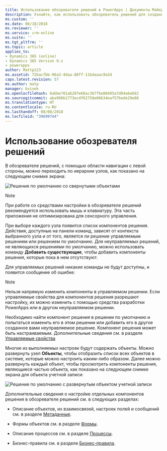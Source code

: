 ```yaml
---
title: Использование обозревателя решений в PowerApps | Документы Майкрософт
description: Узнайте, как использовать обозреватель решений для создания и настройки приложений
ms.custom: ''
ms.date: 06/18/2018
ms.reviewer: ''
ms.service: crm-online
ms.suite: ''
ms.tgt_pltfrm: ''
ms.topic: article
applies_to:
- Dynamics 365 (online)
- Dynamics 365 Version 9.x
- powerapps
author: Mattp123
ms.assetid: 72bacfbb-96a3-4daa-88ff-11bdaaac9a3d
caps.latest.revision: 57
ms.author: matp
manager: kvivek
ms.openlocfilehash: 6abbe701a6207e68ac367fbe80495a7d04a6e682
ms.sourcegitcommit: aba996b1773ecdf62758e06b34eaf57bede29e08
ms.translationtype: HT
ms.contentlocale: ru-RU
ms.lasthandoff: 08/08/2018
ms.locfileid: "39699744"
---
```

# <a name="use-the-solution-explorer"></a>Использование обозревателя решений

 В обозревателе решений, с помощью области навигации с левой стороны, можно переходить по иерархии узлов, как показано на следующем снимке экрана:  
  
 ![Решение по умолчанию со свернутыми объектами](media/crm-itpro-cust-defaultsolutionentitiescollapsed.PNG "Решение по умолчанию со свернутыми объектами")  
  
> [!NOTE]
>  При работе со средствами настройки в обозревателе решений рекомендуется использовать мышь и клавиатуру. Эта часть приложения не оптимизирована для сенсорного управления.  
  
 При выборе каждого узла появится список компонентов решения. Действия, доступные на панели команд, зависят от контекста выбранного узла и от того, является ли решение управляемым решением или решением по умолчанию. Для неуправляемых решений, не являющихся решениями по умолчанию, можно использовать команду **Добавить существующие**, чтобы добавить компоненты решения, которые пока в нем отсутствуют.  
  
Для управляемых решений никакие команды не будут доступны, и появится сообщение об ошибке:  

> [!NOTE]
> Нельзя напрямую изменить компоненты в управляемом решении. Если управляемые свойства для компонентов решения разрешают настройку, их можно изменить с помощью средства разработки PowerApps или в другом неуправляемом решении.    
  
 Необходимо найти компонент решения в решении по умолчанию и попытаться изменить его в этом решении или добавить его в другое созданное вами неуправляемое решение. Компонент решения может быть настраиваемым. Дополнительные сведения см. в разделе [Управляемые свойства](solutions-overview.md#managed-properties)
  
 Многие из выполняемых настроек будут содержать объекты. Можно развернуть узел **Объекты**, чтобы отобразить список всех объектов в системе, которые можно настроить каким-либо образом. Далее можно развернуть каждый объект, чтобы просмотреть компоненты решения, являющиеся частью объекта, как показано на следующем снимке экрана для объекта учетной записи:  
  
 ![Решение по умолчанию с развернутым объектом учетной записи](media/crm-itpro-cust-defaultsolution.PNG "Решение по умолчанию с развернутым объектом учетной записи")  
  
 Дополнительные сведения о настройке отдельных компонентов решения в обозревателе решений см. в следующих разделах:  
  
-   Описание объектов, их взаимосвязей, настроек полей и сообщений см. в разделе [Метаданные](create-edit-metadata.md).  
  
-   Формы объектов см. в разделе [Формы](../model-driven-apps/create-design-forms.md).  
  
-   Описание процессов см. в разделе [Процессы](../model-driven-apps/guide-staff-through-common-tasks-processes.md).  
  
-   Бизнес-правила см. в разделе [Бизнес-правила](../model-driven-apps/create-business-rules-recommendations-apply-logic-form.md).  
